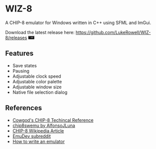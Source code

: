 # WIZ-8 #
A CHIP-8 emulator for Windows written in C++ using SFML and ImGui.

Download the latest release here: https://github.com/LukeRowell/WIZ-8/releases
<img src="https://github.com/LukeRowell/WIZ-8/blob/master/images/pic1.PNG" width="20">
## Features ##
* Save states
* Pausing
* Adjustable clock speed
* Adjustable color palette
* Adjustable window size
* Native file selection dialog

## References ##
* [Cowgod's CHIP-8 Techincal Reference](http://devernay.free.fr/hacks/chip8/C8TECH10.HTM)
* [chip8swemu by AlfonsoJLuna](https://github.com/AlfonsoJLuna/chip8swemu)
* [CHIP-8 Wikipedia Article](https://en.wikipedia.org/wiki/CHIP-8)
* [EmuDev subreddit](https://www.reddit.com/r/EmuDev/)
* [How to write an emulator](http://www.multigesture.net/articles/how-to-write-an-emulator-chip-8-interpreter/)
